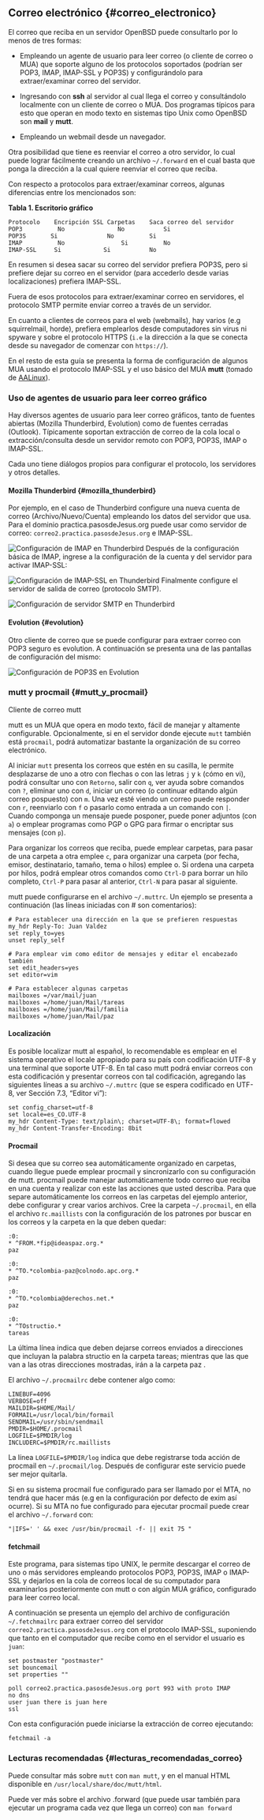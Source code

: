 ## Correo electrónico {#correo_electronico}

El correo que reciba en un servidor OpenBSD puede consultarlo por lo menos de tres formas:

  - Empleando un agente de usuario para leer correo (o cliente de correo o MUA) que soporte alguno de los protocolos soportados (podrían ser POP3, IMAP, IMAP-SSL y POP3S) y configurándolo para extraer/examinar correo del servidor.

  - Ingresando con **ssh** al servidor al cual llega el correo y consultándolo localmente con un cliente de correo o MUA. Dos programas típicos para esto que operan en modo texto en sistemas tipo Unix como OpenBSD son **mail** y **mutt**.

  - Empleando un webmail desde un navegador.

Otra posibilidad que tiene es reenviar el correo a otro servidor, lo cual puede lograr fácilmente creando un archivo ```~/.forward``` en el cual basta que ponga la dirección a la cual quiere reenviar el correo que reciba.

Con respecto a protocolos para extraer/examinar correos, algunas diferencias entre los mencionados son:

**Tabla 1. Escritorio gráfico**
```
Protocolo	 Encripción SSL	Carpetas	Saca correo del servidor
POP3		  No		 	   No			Si
POP3S	 	Si				No			Si
IMAP		  No			    Si			No
IMAP-SSL 	 Si	 		   Si		    No
```
En resumen si desea sacar su correo del servidor prefiera POP3S, pero si prefiere dejar su correo en el servidor (para accederlo desde varias localizaciones) prefiera IMAP-SSL.

Fuera de esos protocolos para extraer/examinar correo en servidores, el protocolo SMTP permite enviar correo a través de un servidor.

En cuanto a clientes de correos para el web (webmails), hay varios (e.g squirrelmail, horde), prefiera emplearlos desde computadores sin virus ni spyware y sobre el protocolo HTTPS (```i.e``` la dirección a la que se conecta desde su navegador de comenzar con ```https://```).

En el resto de esta guía se presenta la forma de configuración de algunos MUA usando el protocolo IMAP-SSL y el uso básico del MUA **mutt** (tomado de [AALinux](http://socrates.io/#UqCo8Cb)).

### Uso de agentes de usuario para leer correo gráfico

Hay diversos agentes de usuario para leer correo gráficos, tanto de fuentes abiertas (Mozilla Thunderbird, Evolution) como de fuentes cerradas (Outlook). Típicamente soportan extracción de correo de la cola local o extracción/consulta desde un servidor remoto con POP3, POP3S, IMAP o IMAP-SSL.

Cada uno tiene diálogos propios para configurar el protocolo, los servidores y otros detalles.

#### Mozilla Thunderbird {#mozilla_thunderbird}

Por ejemplo, en el caso de Thunderbird configure una nueva cuenta de correo (Archivo/Nuevo/Cuenta) empleando los datos del servidor que usa. Para el dominio practica.pasosdeJesus.org puede usar como servidor de correo: ```correo2.practica.pasosdeJesus.org``` e IMAP-SSL.

![Configuración de IMAP en Thunderbird](img/imaps-1-thunderbird.png)
Después de la configuración básica de IMAP, ingrese a la configuración de la cuenta y del servidor para activar IMAP-SSL:

![Configuración de IMAP-SSL en Thunderbird](img/imaps-2-thunderbird.png)
Finalmente configure el servidor de salida de correo (protocolo SMTP).

![Configuración de servidor SMTP en Thunderbird](img/imaps-3-thunderbird.png)

#### Evolution {#evolution}

Otro cliente de correo que se puede configurar para extraer correo con POP3 seguro es evolution. A continuación se presenta una de las pantallas de configuración del mismo:

![Configuración de POP3S en Evolution](img/evolution.png)

### mutt y procmail {#mutt_y_procmail}

Cliente de correo mutt

mutt es un MUA que opera en modo texto, fácil de manejar y altamente 
configurable. Opcionalmente, si en el servidor donde ejecute ```mutt``` también 
está ```procmail```, podrá automatizar bastante la organización de su correo 
electrónico.

Al iniciar ```mutt``` presenta los correos que estén en su casilla, le permite 
desplazarse de uno a otro con flechas o con las letras ```j``` y ```k``` 
(cómo en vi), podrá consultar uno con ```Retorno```, salir con ```q```, 
ver ayuda sobre comandos con ```?```, 
eliminar uno con ```d```, iniciar un correo (o continuar editando algún correo 
pospuesto) con ```m```. 
Una vez esté viendo un correo puede responder con ```r```, 
reenviarlo con ```f``` o pasarlo como entrada a un comando con ```|```. 
Cuando componga un mensaje puede posponer, puede poner adjuntos (con ```a```) 
o emplear programas como PGP o GPG para firmar o encriptar sus mensajes 
(con ```p```).

Para organizar los correos que reciba, puede emplear carpetas, para pasar de 
una carpeta a otra emplee ```c```, para organizar una carpeta (por fecha, 
emisor, destinatario, tamaño, tema o hilos) emplee o. 
Si ordena una carpeta por hilos, podrá emplear otros comandos como ```Ctrl-D``` 
para borrar un hilo completo, ```Ctrl-P``` para pasar al anterior, ```Ctrl-N``` 
para pasar al siguiente.

mutt puede configurarse en el archivo ```~/.muttrc```. Un ejemplo se presenta a 
continuación (las líneas iniciadas con # son comentarios):

```
# Para establecer una dirección en la que se prefieren respuestas
my_hdr Reply-To: Juan Valdez
set reply_to=yes
unset reply_self

# Para emplear vim como editor de mensajes y editar el encabezado también
set edit_headers=yes
set editor=vim

# Para establecer algunas carpetas
mailboxes =/var/mail/juan
mailboxes =/home/juan/Mail/tareas
mailboxes =/home/juan/Mail/familia
mailboxes =/home/juan/Mail/paz
```

#### Localización

Es posible localizar mutt al español, lo recomendable es emplear en el sistema 
operativo el locale apropiado para su país con codificación UTF-8 y una 
terminal que soporte UTF-8. En tal caso mutt podrá enviar correos con esta 
codificación y presentar correos con tal codificación, agregando las siguientes 
líneas a su archivo ```~/.muttrc``` (que se espera codificado en UTF-8, ver 
Sección 7.3, “Editor vi”):

```
set config_charset=utf-8
set locale=es_CO.UTF-8
my_hdr Content-Type: text/plain\; charset=UTF-8\; format=flowed
my_hdr Content-Transfer-Encoding: 8bit
```

#### Procmail

Si desea que su correo sea automáticamente organizado en carpetas, cuando 
llegue puede emplear procmail y sincronizarlo con su configuración de mutt. 
procmail puede manejar automáticamente todo correo que reciba en una cuenta y 
realizar con este las acciones que usted describa. Para que separe 
automáticamente los correos en las carpetas del ejemplo anterior, debe 
configurar y crear varios archivos. Cree la carpeta ```~/.procmail```, en ella 
el archivo r```c.maillists``` con la configuración de los patrones por 
buscar en los correos y la carpeta en la que deben quedar:

```
:0:
* ^FROM.*fip@ideaspaz.org.*
paz

:0:
* ^TO.*colombia-paz@colnodo.apc.org.*
paz

:0:
* ^TO.*colombia@derechos.net.*
paz

:0:
* ^TOstructio.*
tareas
```

La última línea indica que deben dejarse correos enviados a direcciones 
que incluyan la palabra structio en la carpeta tareas; mientras que las 
que van a las otras direcciones mostradas, irán a la carpeta paz .

El archivo ```~/.procmailrc``` debe contener algo como:

```
LINEBUF=4096
VERBOSE=off
MAILDIR=$HOME/Mail/
FORMAIL=/usr/local/bin/formail
SENDMAIL=/usr/sbin/sendmail
PMDIR=$HOME/.procmail
LOGFILE=$PMDIR/log
INCLUDERC=$PMDIR/rc.maillists
```

La línea ```LOGFILE=$PMDIR/log``` indica que debe registrarse toda acción de 
procmail en ```~/.procmail/log```. Después de configurar este servicio 
puede ser mejor quitarla.

Si en su sistema procmail fue configurado para ser llamado por el MTA, no 
tendrá que hacer más (e.g en la configuración por defecto de exim así ocurre). 
Si su MTA no fue configurado para ejecutar procmail puede crear el archivo 
 ```~/.forward``` con:

```
"|IFS=' ' && exec /usr/bin/procmail -f- || exit 75 "
```

#### fetchmail

Este programa, para sistemas tipo UNIX, le permite descargar el correo de uno 
o más servidores empleando protocolos POP3, POP3S, IMAP o IMAP-SSL y dejarlos 
en la cola de correos local de su computador para examinarlos posteriormente 
con mutt o con algún MUA gráfico, configurado para leer correo local.

A continuación se presenta un ejemplo del archivo de configuración 
 ```~/.fetchmailrc``` para extraer correo del servidor 
 ```correo2.practica.pasosdeJesus.org``` con el protocolo IMAP-SSL, suponiendo 
que tanto en el computador que recibe como en el servidor el usuario es 
 ```juan```:

```
set postmaster "postmaster"
set bouncemail
set properties ""

poll correo2.practica.pasosdeJesus.org port 993 with proto IMAP 
no dns
user juan there is juan here 
ssl
```
			  
Con esta configuración puede iniciarse la extracción de correo ejecutando:

```
fetchmail -a
```
			  
### Lecturas recomendadas {#lecturas_recomendadas_correo}

Puede consultar más sobre ```mutt``` con ```man mutt```, y en el manual HTML 
disponible en ```/usr/local/share/doc/mutt/html```.

Puede ver más sobre el archivo .forward (que puede usar también para ejecutar 
un programa cada vez que llega un correo) con ```man forward```



